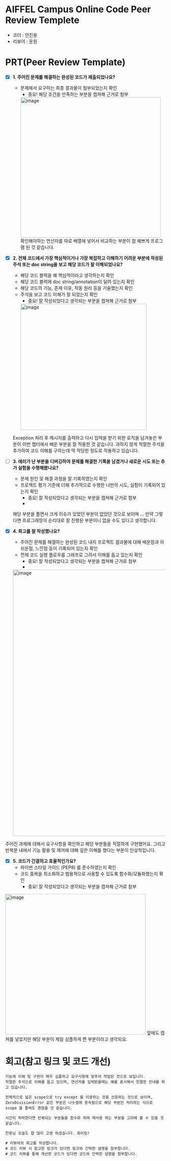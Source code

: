 # AIFFEL Campus Online Code Peer Review Templete
- 코더 : 안진용
- 리뷰어 : 윤원

# PRT(Peer Review Template)
- [X]  **1. 주어진 문제를 해결하는 완성된 코드가 제출되었나요?**
    - 문제에서 요구하는 최종 결과물이 첨부되었는지 확인
        - 중요! 해당 조건을 만족하는 부분을 캡쳐해 근거로 첨부
        <img width="440" alt="image" src="https://github.com/user-attachments/assets/175e33f3-b38c-44e6-b5fe-51556b628070" />
        확인해야하는 연산자를 따로 배열에 넣어서 비교하는 부분이 참 예쁘게 프로그램 된 것 같습니다.
        
- [X]  **2. 전체 코드에서 가장 핵심적이거나 가장 복잡하고 이해하기 어려운 부분에 작성된 
주석 또는 doc string을 보고 해당 코드가 잘 이해되었나요?**
    - 해당 코드 블럭을 왜 핵심적이라고 생각하는지 확인
    - 해당 코드 블럭에 doc string/annotation이 달려 있는지 확인
    - 해당 코드의 기능, 존재 이유, 작동 원리 등을 기술했는지 확인
    - 주석을 보고 코드 이해가 잘 되었는지 확인
        - 중요! 잘 작성되었다고 생각되는 부분을 캡쳐해 근거로 첨부
      <img width="396" alt="image" src="https://github.com/user-attachments/assets/26f6c8d3-436c-4fbc-a920-50450b5f36de" />
   Exception 처리 후 메시지를 출력하고 다시 입력을 받기 위한 로직을 남겨놓은 부분이 이번 챕터에서 배운 부분을 잘 적용한 것 같습니다.
과하지 않게 적절한 주석을 추가하여 코드 이해를 구하는데 딱 적당한 정도로 작용하고 있습니다.
- [ ]  **3. 에러가 난 부분을 디버깅하여 문제를 해결한 기록을 남겼거나
새로운 시도 또는 추가 실험을 수행해봤나요?**
    - 문제 원인 및 해결 과정을 잘 기록하였는지 확인
    - 프로젝트 평가 기준에 더해 추가적으로 수행한 나만의 시도, 
    실험이 기록되어 있는지 확인
        - 중요! 잘 작성되었다고 생각되는 부분을 캡쳐해 근거로 첨부
        - 
    해당 부분을 풀면서 크게 이슈가 있었던 부분이 없었던 것으로 보이며 ...
    만약 그렇다면 프로그래밍이 순리대로 잘 진행된 부분이니 없을 수도 있다고 생각합니다.
- [X]  **4. 회고를 잘 작성했나요?**
    - 주어진 문제를 해결하는 완성된 코드 내지 프로젝트 결과물에 대해
    배운점과 아쉬운점, 느낀점 등이 기록되어 있는지 확인
    - 전체 코드 실행 플로우를 그래프로 그려서 이해를 돕고 있는지 확인
        - 중요! 잘 작성되었다고 생각되는 부분을 캡쳐해 근거로 첨부
        - 
    <img width="836" alt="image" src="https://github.com/user-attachments/assets/40a5f334-061e-47fe-abfb-5355cdcd30c0" />
주어진 과제에 대해서 요구사항을 확인하고 해당 부분들을 적절하게 구현했어요.
그리고 반복문 내에서 기능 활용 및 제어에 대해 깊은 이해를 했다는 부분이 인상적입니다.


- [X]  **5. 코드가 간결하고 효율적인가요?**
    - 파이썬 스타일 가이드 (PEP8) 를 준수하였는지 확인
    - 코드 중복을 최소화하고 범용적으로 사용할 수 있도록 함수화/모듈화했는지 확인
        - 중요! 잘 작성되었다고 생각되는 부분을 캡쳐해 근거로 첨부

<img width="441" alt="image" src="https://github.com/user-attachments/assets/4dd9f5c8-cd3a-49ff-803b-b20e2255b1b8" />
앞에도 캡쳐를 넣었지만 해당 부분이 제일 심플하게 짠 부분이라고 생각되요.

# 회고(참고 링크 및 코드 개선)
```
기능에 이해 및 구현이 매우 심플하고 요구사항에 맞추어 작업된 것으로 보입니다.
적절한 주석으로 이해를 돕고 있으며, 연산자를 입력받을때는 예를 표시해서 친절한 안내를 하고 있습니다.

전체적으로 넓은 scope으로 try except 를 이용하는 것을 선호하는 것으로 보이며,
ZeroDivisionError 같은 부분은 나눗셈에 종속됨으로 해당 부분만 처리하는 식으로 scope 을 줄여도 괜찮을 것 같습니다.

시간이 허락한다면 반복되는 부분들을 함수화 하여 재사용 하는 부분을 고려해 볼 수 있을 것 같습니다.

진용님 오늘도 참 많이 고생 하셨습니다. 화이팅!

# 리뷰어의 회고를 작성합니다.
# 코드 리뷰 시 참고한 링크가 있다면 링크와 간략한 설명을 첨부합니다.
# 코드 리뷰를 통해 개선한 코드가 있다면 코드와 간략한 설명을 첨부합니다.
```
